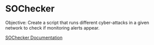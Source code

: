 # SOChecker
Objective: Create a script that runs different cyber-attacks in a given network to check if monitoring alerts  appear. 

[SOChecker Documentation](https://drive.google.com/file/d/1SRO6vXq792Shywomz4lnU492KtI_5pTH/view?usp=sharing)
